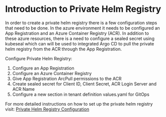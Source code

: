 # Introduction to Private Helm Registry



In order to create a private helm registry there is a few configuration steps that need to be done. In the azure environment it needs to be configured an App Registration and an Azure Container Registry (ACR). In addition to these azure resources, there is a need to configure a sealed secret using kubeseal which can will be used to integrated Argo CD to pull the private helm registry from the ACR through the App Registration.

Configure Private Helm Registry:

1. Configure an App Registration
2. Configure an Azure Container Registry
3. Give App Registration ArcPull permissions to the ACR
4. Create sealed secret for Client ID, Client Secret, ACR Login Server and ACR Name
5. Configure a new section in tenant definition values.yaml for GitOps

For more detailed instructions on how to set up the private helm registry visit: [Private Helm Registry Configuration](private-helm-registry-setup.md)